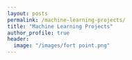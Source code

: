 ```yaml
---
layout: posts
permalink: /machine-learning-projects/
title: "Machine Learning Projects"
author_profile: true
header:
  image: "/images/fort point.png"
---
```

